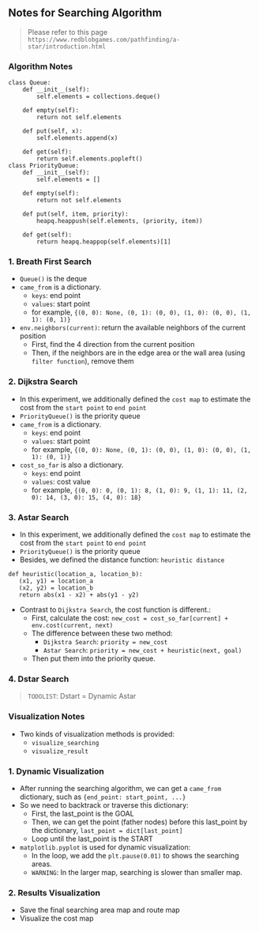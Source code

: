## Notes for Searching Algorithm
> Please refer to this page `https://www.redblobgames.com/pathfinding/a-star/introduction.html`

### Algorithm Notes
```
class Queue:
    def __init__(self):
        self.elements = collections.deque()

    def empty(self):
        return not self.elements

    def put(self, x):
        self.elements.append(x)

    def get(self):
        return self.elements.popleft()
class PriorityQueue:
    def __init__(self):
        self.elements = []

    def empty(self):
        return not self.elements

    def put(self, item, priority):
        heapq.heappush(self.elements, (priority, item))

    def get(self):
        return heapq.heappop(self.elements)[1]
```
### 1. Breath First Search

- `Queue()` is the deque
- `came_from` is a dictionary.
    - `keys`: end point
    - `values`: start point
    - for example, `{(0, 0): None, (0, 1): (0, 0), (1, 0): (0, 0), (1, 1): (0, 1)}`
- `env.neighbors(current)`: return the available neighbors of the current position
    - First, find the 4 direction from the current position
    - Then, if the neighbors are in the  edge area or the wall area (using `filter function`), remove them
 
 
 ### 2. Dijkstra Search
 
 - In this experiment, we additionally defined the `cost map` to estimate the cost from the `start point` to `end point` 
 - `PriorityQueue()` is the priority queue
 - `came_from` is a dictionary.
    - `keys`: end point
    - `values`: start point
    - for example, `{(0, 0): None, (0, 1): (0, 0), (1, 0): (0, 0), (1, 1): (0, 1)}`
 - `cost_so_far` is also a dictionary.
    - `keys`: end point
    - `values`: cost value
    - for example, `{(0, 0): 0, (0, 1): 8, (1, 0): 9, (1, 1): 11, (2, 0): 14, (3, 0): 15, (4, 0): 18}`

 
 ### 3. Astar Search
 
 - In this experiment, we additionally defined the `cost map` to estimate the cost from the `start point` to `end point` 
 - `PriorityQueue()` is the priority queue
 - Besides, we defined the distance function: `heuristic distance`
 ```
def heuristic(location_a, location_b):
    (x1, y1) = location_a
    (x2, y2) = location_b
    return abs(x1 - x2) + abs(y1 - y2)
```
 - Contrast to `Dijkstra Search`, the cost function is different.:
    - First, calculate the cost: `new_cost = cost_so_far[current] + env.cost(current, next)`
    - The difference between these two method:
        - `Dijkstra Search`: `priority = new_cost`
        - `Astar Search`: `priority = new_cost + heuristic(next, goal)`
    - Then put them into the priority queue.

### 4. Dstar Search

> `TODOLIST`: Dstart = Dynamic Astar


### Visualization Notes

- Two kinds of visualization methods is provided:
    - `visualize_searching`
    - `visualize_result`
### 1. Dynamic Visualization

- After running the searching algorithm, we can get a `came_from` dictionary, such as `{end_point: start_point, ...}`
- So we need to backtrack or traverse this dictionary:
    - First, the last_point is the GOAL
    - Then, we can get the point (father nodes) before this last_point by the dictionary, `last_point = dict[last_point]`
    - Loop until the last_point is the START
- `matplotlib.pyplot` is used for dynamic visualization:
    - In the loop, we add the `plt.pause(0.01)` to shows the searching areas.
    - `WARNING`: In the larger map, searching is slower than smaller map.
    
### 2. Results Visualization

- Save the final searching area map and route map
- Visualize the cost map